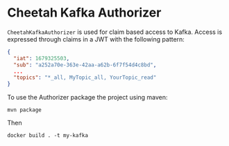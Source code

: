 # Cheetah Kafka Authorizer

`CheetahKafkaAuthorizer` is used for claim based access to Kafka.
Access is expressed through claims in a JWT with the following pattern:

```json
{
  "iat": 1679325503,
  "sub": "a252a70e-363e-42aa-a62b-6f7f54d4c8bd",
  ...
  "topics": "*_all, MyTopic_all, YourTopic_read"
}
```

To use the Authorizer package the project using maven:

`mvn package`

Then

`docker build . -t my-kafka`
